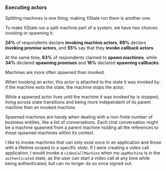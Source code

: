 ### Executing actors

Splitting machines is one thing; making XState run them is another one.

To make XState run a split machine part of a system, we have two choices: invoking or spawning it.

**24%** of respondents declare **invoking machine actors**, **89%** declare **invoking promise actors**, and **55%** say that they **invoke callback actors**.

At the same time, **63%** of respondents claimed to **spawn machines**, while **34%** declared **spawning promises** and **16%** declared **spawning callbacks**.

Machines are more often spawned than invoked.

When invoking an actor, this actor is attached to the state it was invoked by: if the machine exits the state, the machine stops the actor.

While a spawned actor lives until the machine it was invoked by is stopped, living across state transitions and being more independent of its parent machine than an invoked machine.

Spawned machines are handy when dealing with a non-finite number of business entities, like a list of conversations. Each chat conversation might be a machine spawned from a parent machine holding all the references to these spawned machines within its context.

I like to invoke machines that can only exist once in an application and those with a lifetime scoped to a specific *state*. If I were creating a video call application, I would invoke a `videoCallMachine` when my `appMachine` is in the `authenticated` state, as the user can start a video call at any time while being authenticated, but can no longer do so once signed out.
